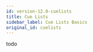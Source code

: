 ```yaml
---
id: version-12.0-cuelists
title: Cue Lists
sidebar_label: Cue Lists Basics
original_id: cuelists
---
```


todo
